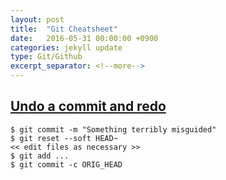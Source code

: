 ```yaml
---
layout: post
title:  "Git Cheatsheet"
date:   2016-05-31 00:00:00 +0900
categories: jekyll update
type: Git/Github
excerpt_separator: <!--more-->
---
```

<!--more-->

[Undo a commit and redo][R1]
---
```
$ git commit -m "Something terribly misguided"
$ git reset --soft HEAD~
<< edit files as necessary >>
$ git add ...
$ git commit -c ORIG_HEAD
```


[R1]: http://stackoverflow.com/questions/927358/how-do-you-undo-the-last-commit